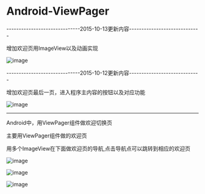 # Android-ViewPager
------------------------------2015-10-13更新内容-----------------------------

增加欢迎页用ImageView以及动画实现

![image](https://raw.githubusercontent.com/geniussyx/Android-ViewPager/master/image-folder/image5.png)

------------------------------2015-10-12更新内容-----------------------------

增加欢迎页最后一页，进入程序主内容的按钮以及对应功能

![image](https://raw.githubusercontent.com/geniussyx/Android-ViewPager/master/image-folder/image4.png)

-----------------------------------------------------------------------------
Android中，用ViewPager组件做欢迎切换页

主要用ViewPager组件做的欢迎页

用多个ImageView在下面做欢迎页的导航,点击导航点可以跳转到相应的欢迎页

![image](https://raw.githubusercontent.com/geniussyx/Android-ViewPager/master/image-folder/image1.png)

![image](https://raw.githubusercontent.com/geniussyx/Android-ViewPager/master/image-folder/image2.png)

![image](https://raw.githubusercontent.com/geniussyx/Android-ViewPager/master/image-folder/image3.png)
